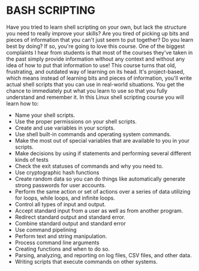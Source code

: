 # BASH SCRIPTING

Have you tried to learn shell scripting on your own, but lack the structure you need to really improve your skills?
Are you tired of picking up bits and pieces of information that you can't just seem to put together?
Do you learn best by doing?
If so, you're going to love this course.
One of the biggest complaints I hear from students is that most of the courses they've taken in the past simply provide information without any context and without any idea of how to put that information to use!
This course turns that old, frustrating, and outdated way of learning on its head.
It's project-based, which means instead of learning bits and pieces of information, you'll write actual shell scripts that you can use in real-world situations. You get the chance to immediately put what you learn to use so that you fully understand and remember it.
In this Linux shell scripting course you will learn how to:

- Name your shell scripts.
- Use the proper permissions on your shell scripts.
- Create and use variables in your scripts.
- Use shell built-in commands and operating system commands.
- Make the most out of special variables that are available to you in your scripts.
- Make decisions by using if statements and performing several different kinds of tests
- Check the exit statuses of commands and why you need to.
- Use cryptographic hash functions
- Create random data so you can do things like automatically generate strong passwords for user accounts.
- Perform the same action or set of actions over a series of data utilizing for loops, while loops, and infinite loops.
- Control all types of input and output.
- Accept standard input from a user as well as from another program.
- Redirect standard output and standard error.
- Combine standard output and standard error
- Use command pipelining
- Perform text and string manipulation.
- Process command line arguments
- Creating functions and when to do so.
- Parsing, analyzing, and reporting on log files, CSV files, and other data.
- Writing scripts that execute commands on other systems.
